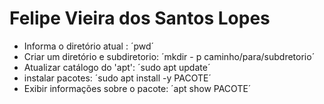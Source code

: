 # Felipe Vieira dos Santos Lopes

- Informa o diretório atual : ´pwd´
- Criar um diretório e subdiretorio: ´mkdir - p caminho/para/subdretorio´
- Atualizar catálogo do 'apt': ´sudo apt update´
- instalar pacotes: ´sudo apt install -y PACOTE´
- Exibir informações sobre o pacote: ´apt show PACOTE´
